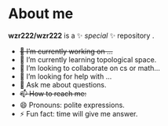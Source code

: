 # About me


**wzr222/wzr222** is a ✨ _special_ ✨ repository .

- ~~🔭 I’m currently working on ...~~
- 🌱 I’m currently learning topological space.
- 👯 I’m looking to collaborate on cs or math...
- 🤔 I’m looking for help with ...
- 💬 Ask me about questions.
- ~~📫 How to reach me:~~
- 😄 Pronouns: polite expressions.
- ⚡ Fun fact: time will give me answer.

